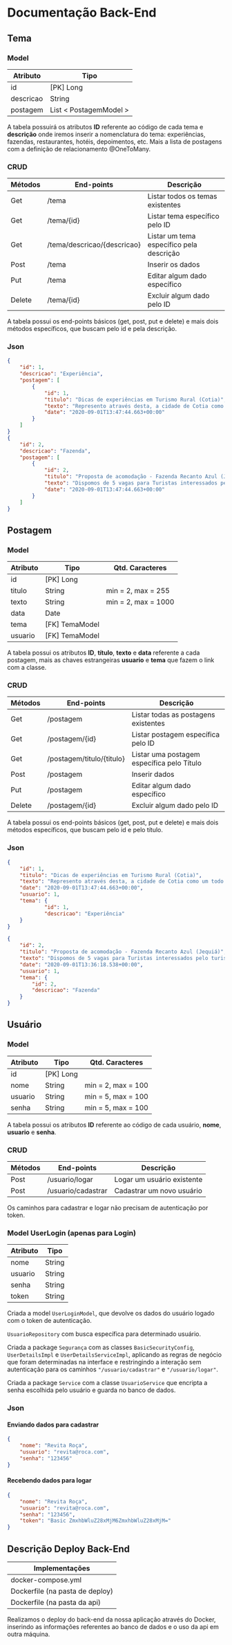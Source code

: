 # Documentação Back-End

## Tema

 ### Model

| Atributo | Tipo |
|----------|------|
| id | [PK] Long |
| descricao | String |
| postagem | List < PostagemModel > |

A tabela possuirá os atributos **ID** referente ao código de cada tema e **descrição** onde iremos inserir a nomenclatura do tema: experiências, fazendas, restaurantes, hotéis, depoimentos, etc. Mais a lista de postagens com a definição de relacionamento @OneToMany.

### CRUD
 
| Métodos | End-points | Descrição |
|----------|--------------|----------|
| Get | /tema | Listar todos os temas existentes
| Get | /tema/{id} | Listar tema específico pelo ID
| Get | /tema/descricao/{descricao} | Listar um tema específico pela descrição
| Post | /tema | Inserir os dados
| Put | /tema | Editar algum dado específico
| Delete | /tema/{id} | Excluir algum dado pelo ID

A tabela possui os end-points básicos (get, post, put e delete) e mais dois métodos específicos, que buscam pelo id e pela descrição.

### Json

```json
{   
    "id": 1,
    "descricao": "Experiência",
    "postagem": [
        {
            "id": 1,
            "titulo": "Dicas de experiências em Turismo Rural (Cotia)",
            "texto": "Represento através desta, a cidade de Cotia como um todo...",
            "date": "2020-09-01T13:47:44.663+00:00"
        }
    ]
}
{
    "id": 2,
    "descricao": "Fazenda",
    "postagem": [
        {
            "id": 2,
            "titulo": "Proposta de acomodação - Fazenda Recanto Azul (Jequiá)",
            "texto": "Dispomos de 5 vagas para Turistas interessados pelo turismo...",
            "date": "2020-09-01T13:47:44.663+00:00"
        }
    ]
}
```

## Postagem

 ### Model

| Atributo | Tipo | Qtd. Caracteres |
|----------|------|-----|
| id | [PK] Long |
| titulo | String | min = 2, max = 255
| texto | String | min = 2, max = 1000
| data | Date |
| tema | [FK] TemaModel
| usuario | [FK] TemaModel

A tabela possui os atributos **ID**, **título**, **texto** e **data** referente a cada postagem, mais as chaves estrangeiras **usuario**  e **tema** que fazem o link com a classe.

### CRUD
 
| Métodos | End-points | Descrição |
|----------|--------------|----------|
| Get | /postagem | Listar todas as postagens existentes
| Get | /postagem/{id} | Listar postagem específica pelo ID
| Get | /postagem/titulo/{titulo} | Listar uma postagem específica pelo Título
| Post | /postagem | Inserir dados
| Put | /postagem | Editar algum dado específico
| Delete | /postagem/{id} | Excluir algum dado pelo ID

A tabela possui os end-points básicos (get, post, put e delete) e mais dois métodos específicos, que buscam pelo id e pelo título.


### Json

```json
{
    "id": 1,
    "titulo": "Dicas de experiências em Turismo Rural (Cotia)",
    "texto": "Represento através desta, a cidade de Cotia como um todo...",
    "date": "2020-09-01T13:47:44.663+00:00",
    "usuario": 1,
    "tema": {
            "id": 1,
            "descricao": "Experiência"
    }
}

{
    "id": 2,
    "titulo": "Proposta de acomodação - Fazenda Recanto Azul (Jequiá)",
    "texto": "Dispomos de 5 vagas para Turistas interessados pelo turismo...",
    "date": "2020-09-01T13:36:18.538+00:00",
    "usuario": 1,
    "tema": {
        "id": 2,
        "descricao": "Fazenda"
    }
}
```

## Usuário

 ### Model

| Atributo | Tipo | Qtd. Caracteres |
|----------|------|-----------------|
| id | [PK] Long 
| nome | String | min = 2, max = 100
| usuario | String | min = 5, max = 100
| senha | String |  min = 5, max = 100

A tabela possui os atributos **ID** referente ao código de cada usuário, **nome**, **usuario** e **senha**.

### CRUD
 
| Métodos | End-points | Descrição |
|----------|--------------|----------|
| Post | /usuario/logar | Logar um usuário existente
| Post | /usuario/cadastrar | Cadastrar um novo usuário

Os caminhos para cadastrar e logar não precisam de autenticação por token.

### Model UserLogin (apenas para Login)
| Atributo | Tipo | 
|----------|------|
| nome | String |
| usuario | String | 
| senha | String |  
| token | String |

Criada a model ```UserLoginModel```, que devolve os dados do usuário logado com o token de autenticação.

```UsuarioRepository``` com busca específica para determinado usuário.

Criada a package ```Segurança``` com as classes ```BasicSecurityConfig```, ```UserDetailsImpl``` e ```UserDetailsServiceImpl```, aplicando as regras de negócio que foram determinadas na interface e restringindo a interação sem autenticação para os caminhos ```"/usuario/cadastrar"``` e ```"/usuario/logar"```.

Criada a package ```Service``` com a classe ```UsuarioService``` que encripta a senha escolhida pelo usuário e guarda no banco de dados.


### Json

#### Enviando dados para cadastrar

```json
{
    "nome": "Revita Roça",
    "usuario": "revita@roca.com",
    "senha": "123456"
}
```

#### Recebendo dados para logar

```json
{
    "nome": "Revita Roça",
    "usuario": "revita@roca.com",
    "senha": "123456",
    "token": "Basic ZmxhbWluZ28xMjM6ZmxhbWluZ28xMjM="
}
``` 

## Descrição Deploy Back-End
 
| Implementações | 
|----------|
| docker-compose.yml | 
| Dockerfile (na pasta de deploy) |
| Dockerfile (na pasta da api) |

Realizamos o deploy do back-end da nossa aplicação através do Docker, inserindo as informações referentes ao banco de dados e o uso da api em outra máquina.

